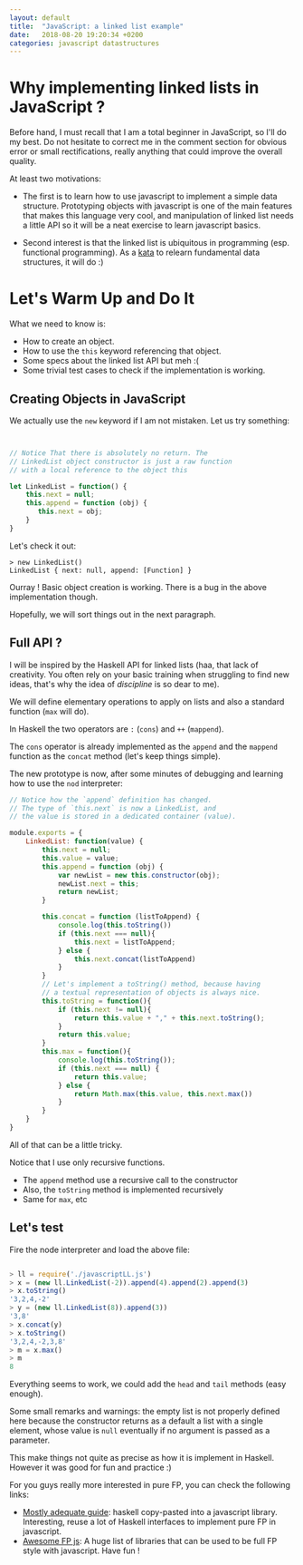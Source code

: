 ```yaml
---
layout: default
title:  "JavaScript: a linked list example"
date:   2018-08-20 19:20:34 +0200
categories: javascript datastructures
---
```


# Why implementing linked lists in JavaScript ?

Before hand, I must recall that I am a total beginner in JavaScript, so I'll do 
my best. Do not hesitate to correct me in the comment section 
for obvious error or small rectifications, really anything that could improve the overall quality.

At least two motivations:

- The first is to learn how to use javascript to implement a simple data structure.
Prototyping objects with javascript is one of the main features that makes this language
very cool, and manipulation of linked list needs a little API so it will be a neat exercise
to learn javascript basics.

- Second interest is that the linked list is ubiquitous in programming (esp. functional
programming). As a [kata](https://en.wikipedia.org/wiki/Kata_(programming)) to relearn fundamental
data structures, it will do :)

# Let's Warm Up and Do It

What we need to know is:
 
- How to create an object.
- How to use the `this` keyword referencing that object.
- Some specs about the linked list API but meh :(
- Some trivial test cases to check if the implementation is working.

## Creating Objects in JavaScript

We actually use the `new` keyword if I am not mistaken. Let us try something:

```javascript


// Notice That there is absolutely no return. The
// LinkedList object constructor is just a raw function
// with a local reference to the object this

let LinkedList = function() {
    this.next = null;
    this.append = function (obj) {
       this.next = obj;
    }
}
```

Let's check it out:
```
> new LinkedList()
LinkedList { next: null, append: [Function] }
```

Ourray ! Basic object creation is working. There is a bug in the above implementation though.

Hopefully, we will sort things out in the next paragraph.

## Full API ?

I will  be inspired by the Haskell API for linked lists (haa, that lack of
creativity. You often rely on your basic training when struggling to find new ideas, 
that's why the idea of _discipline_ is so dear to me).

We will define elementary operations to apply on lists and also a
standard function (`max` will do).

In Haskell the two operators are ``:`` (`cons`) and ``++`` (`mappend`).

The `cons` operator is already implemented  as the `append` and the 
`mappend` function as the `concat` method (let's keep things simple).

The new prototype is now, after some minutes of debugging and learning how to use the `nod`
interpreter:


```javascript
// Notice how the `append` definition has changed.
// The type of `this.next` is now a LinkedList, and
// the value is stored in a dedicated container (value).

module.exports = {
    LinkedList: function(value) {
        this.next = null;
        this.value = value;
        this.append = function (obj) {
            var newList = new this.constructor(obj);
            newList.next = this;
            return newList;
        }

        this.concat = function (listToAppend) {
            console.log(this.toString())
            if (this.next === null){
                this.next = listToAppend;
            } else {
                this.next.concat(listToAppend)
            }
        }
        // Let's implement a toString() method, because having
        // a textual representation of objects is always nice.
        this.toString = function(){
            if (this.next != null){
                return this.value + "," + this.next.toString();
            }
            return this.value;
        }
        this.max = function(){
            console.log(this.toString());
            if (this.next === null) {
                return this.value;
            } else {
                return Math.max(this.value, this.next.max())
            }
        }
    }
}
```

All of that can be a little tricky. 

Notice that I use only recursive functions.
  
- The `append` method use a recursive call to the constructor
- Also, the `toString` method is implemented recursively
- Same for `max`, etc

## Let's test

Fire the node interpreter and load the above file:

```js

> ll = require('./javascriptLL.js')
> x = (new ll.LinkedList(-2)).append(4).append(2).append(3)
> x.toString()
'3,2,4,-2'
> y = (new ll.LinkedList(8)).append(3))
'3,8'
> x.concat(y)
> x.toString()
'3,2,4,-2,3,8'
> m = x.max()
> m
8
```

Everything seems to work, we could add the `head` and `tail` methods (easy enough).

Some small remarks and warnings: the empty list is not properly defined here because
the constructor returns as a default a list with a single element, whose value is `null`
eventually if no argument is passed as a parameter.

This make things not quite as precise as how it is implement in Haskell. However it was good for fun and practice :)

For you guys really more interested in pure FP, you can check the following links:

- [Mostly adequate guide](https://github.com/MostlyAdequate/mostly-adequate-guide): haskell copy-pasted into a javascript library. Interesting, reuse a lot of Haskell interfaces to implement pure FP in javascript.
- [Awesome FP js](https://github.com/stoeffel/awesome-fp-js): A huge list of libraries that can be used to be full FP style with javascript. Have fun !

